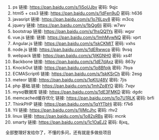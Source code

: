 1. ps  链接: https://pan.baidu.com/s/1i5oUJbv 密码: 9qjc
2. html5 + css3 链接: https://pan.baidu.com/s/1dFen9uD 密码: h636
3. javasript 链接: https://pan.baidu.com/s/1o76Lpv8 密码: m3cq
4. jquery 链接: https://pan.baidu.com/s/1bQg6Ii 密码: w7wv
5. bootstrap 链接: https://pan.baidu.com/s/1hsQQ1Ys 密码: wgsr
6. vue.js 链接: 链接: https://pan.baidu.com/s/1mhMywNQ 密码: vprt
7. Angular.js 链接: https://pan.baidu.com/s/1skCKMIT 密码: vxhs
8. node.js 链接: https://pan.baidu.com/s/1dERwwcp 密码: 9vsq
9. webpack 链接: https://pan.baidu.com/s/1jIKGNH0 密码: xs4f
10. Backbone 链接: https://pan.baidu.com/s/1dE7dAxz 密码: 863y
11. KnockOut 链接: https://pan.baidu.com/s/1o8Bfpjk 密码: 7bya
12. ECMAScript6  链接: https://pan.baidu.com/s/1skKSrCh 密码: 2esg
13. meteor 链接: https://pan.baidu.com/s/1pKIU48V 密码: 7jis 
14. php 基础.链接: https://pan.baidu.com/s/1mhZp8YO 密码: 7xqv
15. mysql数据库 链接: https://pan.baidu.com/s/1dE3FMKD 密码: dgdc
16. memcached缓存优化 链接: https://pan.baidu.com/s/1o7U1RLK 密码: brfi
17. ThinkPHP 链接: https://pan.baidu.com/s/1qYfTbHi 密码: f7k6
18. Yil 链接: https://pan.baidu.com/s/1jIMcJhc 密码: rhv2
19. linux 链接: https://pan.baidu.com/s/1o82sRBs 密码: mcnk
20. smarty 链接: https://pan.baidu.com/s/1c1OaEJ2 密码: 8jxq_

全部整理好发给你了，不懂的多问，还有就是多做些项目